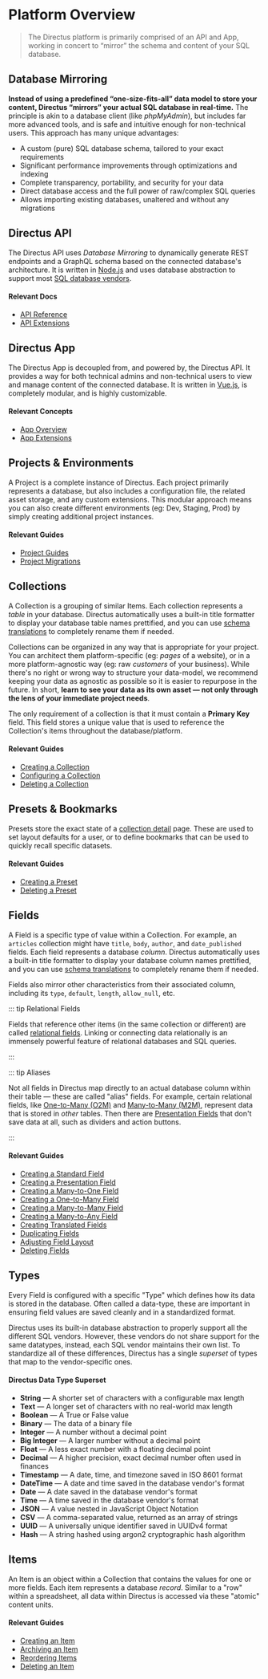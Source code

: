 # Platform Overview

> The Directus platform is primarily comprised of an API and App, working in concert to “mirror” the schema and content
> of your SQL database.

## Database Mirroring

**Instead of using a predefined “one-size-fits-all” data model to store your content, Directus “mirrors” your actual SQL
database in real-time.** The principle is akin to a database client (like _phpMyAdmin_), but includes far more advanced
tools, and is safe and intuitive enough for non-technical users. This approach has many unique advantages:

- A custom (pure) SQL database schema, tailored to your exact requirements
- Significant performance improvements through optimizations and indexing
- Complete transparency, portability, and security for your data
- Direct database access and the full power of raw/complex SQL queries
- Allows importing existing databases, unaltered and without any migrations

## Directus API

The Directus API uses _Database Mirroring_ to dynamically generate REST endpoints and a GraphQL schema based on the
connected database's architecture. It is written in [Node.js](https://nodejs.dev) and uses database abstraction to
support most [SQL database vendors](/guides/installation/cli/#_1-confirm-minimum-requirements).

#### Relevant Docs

- [API Reference](/reference/api/introduction/)
- [API Extensions](/concepts/api-extensions/)

## Directus App

The Directus App is decoupled from, and powered by, the Directus API. It provides a way for both technical admins and
non-technical users to view and manage content of the connected database. It is written in [Vue.js](https://vuejs.org),
is completely modular, and is highly customizable.

#### Relevant Concepts

- [App Overview](/concepts/app-overview/)
- [App Extensions](/concepts/app-extensions/)

## Projects & Environments

A Project is a complete instance of Directus. Each project primarily represents a database, but also includes a
configuration file, the related asset storage, and any custom extensions. This modular approach means you can also create different environments
(eg: Dev, Staging, Prod) by simply creating additional project instances.

#### Relevant Guides

- [Project Guides](/guides/projects/)
- [Project Migrations](#)

## Collections

A Collection is a grouping of similar Items. Each collection represents a _table_ in your database. Directus automatically
uses a built-in title formatter to display your database table names prettified, and you can use [schema translations](/concepts/internationalization/#schema-translations) to completely rename them if needed.

Collections can be organized in any way that is appropriate for your project. You can architect them platform-specific
(eg: _pages_ of a website), or in a more platform-agnostic way (eg: raw _customers_ of your business). While there's no
right or wrong way to structure your data-model, we recommend keeping your data as agnostic as possible so it is easier
to repurpose in the future. In short, **learn to see your data as its own asset — not only through the lens of your
immediate project needs**.

The only requirement of a collection is that it must contain a **Primary Key** field. This field stores a unique value that is used to reference the Collection's items throughout the database/platform.

#### Relevant Guides

- [Creating a Collection](/guides/collections/#creating-a-collection)
- [Configuring a Collection](/guides/collections/#configuring-a-collection)
- [Deleting a Collection](/guides/collections/#deleting-a-collection)

## Presets & Bookmarks

Presets store the exact state of a [collection detail](/concepts/app-overview/#collection-detail) page. These are used to set layout
defaults for a user, or to define bookmarks that can be used to quickly recall specific datasets.

#### Relevant Guides

- [Creating a Preset](/guides/presets/#creating-a-preset)
- [Deleting a Preset](/guides/presets/#deleting-a-preset)

## Fields

A Field is a specific type of value within a Collection. For example, an `articles` collection might have `title`, `body`, `author`, and `date_published` fields. Each field represents a database _column_. Directus automatically
uses a built-in title formatter to display your database column names
prettified, and you can use [schema translations](/concepts/internationalization/#schema-translations) to completely rename them if needed.

Fields also mirror other characteristics from their associated column, including its `type`, `default`, `length`, `allow_null`, etc.

::: tip Relational Fields

Fields that reference other items (in the same collection or different) are called [relational fields](/concepts/relationships/). Linking or
connecting data relationally is an immensely powerful feature of relational databases and SQL queries.

:::

::: tip Aliases

Not all fields in Directus map directly to an actual database column within their table — these are called "alias" fields. For example, certain relational fields, like [One-to-Many (O2M)](/concepts/relationships/#one-to-many-o2m) and [Many-to-Many (M2M)](/concepts/relationships/#many-to-many-m2m), represent data that is stored in _other_ tables. Then there are [Presentation Fields](/guides/field-types/presentation-field/) that don't save data at all, such as dividers and action buttons.

:::

#### Relevant Guides

- [Creating a Standard Field](/guides/field-types/standard-field)
- [Creating a Presentation Field](/guides/field-types/presentation-field)
- [Creating a Many-to-One Field](/guides/field-types/many-to-one-field)
- [Creating a One-to-Many Field](/guides/field-types/one-to-many-field)
- [Creating a Many-to-Many Field](/guides/field-types/many-to-many-field)
- [Creating a Many-to-Any Field](/guides/field-types/many-to-any-field)
- [Creating Translated Fields](/guides/field-types/translated-fields)
- [Duplicating Fields](/guides/fields/#duplicating-a-field)
- [Adjusting Field Layout](/guides/fields/#adjusting-field-layout)
- [Deleting Fields](/guides/fields/#deleting-a-field)

## Types

Every Field is configured with a specific "Type" which defines how its data is stored in the database. Often called a data-type, these are important in ensuring field values are saved cleanly and in a standardized format.

Directus uses its built-in database abstraction to properly support all the different SQL vendors. However, these vendors do not share support for the same datatypes, instead, each SQL vendor maintains their own list. To standardize all of these differences, Directus has a single _superset_ of types that map to the vendor-specific ones.

#### Directus Data Type Superset

- **String** — A shorter set of characters with a configurable max length
- **Text** — A longer set of characters with no real-world max length
- **Boolean** — A True or False value
- **Binary** — The data of a binary file
- **Integer** — A number without a decimal point
- **Big Integer** — A larger number without a decimal point
- **Float** — A less exact number with a floating decimal point
- **Decimal** — A higher precision, exact decimal number often used in finances
- **Timestamp** — A date, time, and timezone saved in ISO 8601 format
- **DateTime** — A date and time saved in the database vendor's format
- **Date** — A date saved in the database vendor's format
- **Time** — A time saved in the database vendor's format
- **JSON** — A value nested in JavaScript Object Notation
- **CSV** — A comma-separated value, returned as an array of strings
- **UUID** — A universally unique identifier saved in UUIDv4 format
- **Hash** — A string hashed using argon2 cryptographic hash algorithm

## Items

An Item is an object within a Collection that contains the values for one or more fields. Each item represents a database _record_. Similar to a "row" within a spreadsheet, all data within Directus is accessed via these "atomic" content units.

#### Relevant Guides

- [Creating an Item](/guides/items/#creating-an-item)
- [Archiving an Item](/guides/items/#archiving-an-item)
- [Reordering Items](/guides/items/#reordering-items)
- [Deleting an Item](/guides/items/#deleting-an-item)
